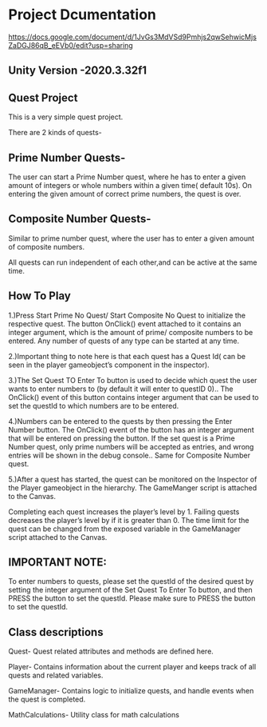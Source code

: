 # Project Dcumentation
https://docs.google.com/document/d/1JvGs3MdVSd9Pmhjs2qwSehwicMjsZaDGJ86qB_eEVb0/edit?usp=sharing

## Unity Version -2020.3.32f1

## Quest Project 

This is a very simple quest project. 

There are 2 kinds of quests- 

## Prime Number Quests-
The user can start a Prime Number quest, where he has to enter a given amount of integers or whole numbers within a given time( default 10s). On entering the given amount of correct prime numbers, the quest is over.

## Composite Number Quests-
Similar to prime number quest, where the user has to enter a given amount of composite numbers.

All quests can run independent of each other,and can be active at the same time.

## How To Play

1.)Press Start Prime No Quest/ Start Composite No Quest to initialize the respective quest. The button OnClick() event attached to it contains an integer argument, which is the amount of prime/ composite numbers to be entered. Any number of quests of any type can be started at any time.

2.)Important thing to note here is that each quest has a Quest Id( can be seen in the player gameobject’s component in the inspector).

3.)The Set Quest TO Enter To button is used to decide which quest the user wants to enter numbers to (by default it will enter to questID 0).. The OnClick() event of this button contains integer argument that can be used to set the questId to which numbers are to be entered.

4.)Numbers can be entered to the quests by then pressing the Enter Number button. The OnClick() event of the button has an integer argument that will be entered on pressing the button.
If the set quest is a Prime Number quest, only prime numbers will be accepted as entries, and wrong entries will be shown in the debug console.. Same for Composite Number quest.

5.)After a quest has started, the quest can be monitored on the Inspector of the Player gameobject in the hierarchy. The GameManger script is attached to the Canvas.

Completing each quest increases the player’s level by 1. Failing quests decreases the player’s level by if it is greater than 0. The time limit for the quest can be changed from the exposed variable in the GameManager script attached to the Canvas.

## IMPORTANT NOTE: 
To enter numbers to quests, please set the questId of the desired quest by setting the integer argument of the Set Quest To Enter To button, and then PRESS the button to set the questId. 
Please make sure to PRESS the button to set the questId.

## Class descriptions

Quest- Quest related attributes and methods are defined here. 

Player- Contains information about the current player and keeps track of all quests and related variables.

GameManager- Contains logic to initialize quests, and handle events when the quest is completed.

MathCalculations- Utility class for math calculations



